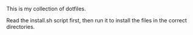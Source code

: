 This is my collection of dotfiles.

Read the install.sh script first, then run it to install the files in the correct directories.
